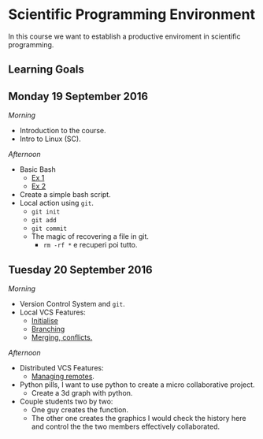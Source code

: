 # Scientific Programming Environment

In this course we want to establish a productive enviroment in scientific programming.

## Learning Goals 

## Monday 19 September 2016

*Morning*

 - Introduction to the course.
 - Intro to Linux (SC). 

*Afternoon*

 - Basic Bash
   - [Ex 1](https://github.com/sissa/spe_seed/blob/master/basic_bash/ex1.md)
   - [Ex 2](https://github.com/sissa/spe_seed/blob/master/basic_bash/ex2.md)
 - Create a simple bash script.
 - Local action using `git`.
   - `git init`
   - `git add`
   - `git commit`
   - The magic of recovering a file in git.
     - `rm -rf *` e recuperi poi tutto. 

## Tuesday 20 September 2016

*Morning*

 - Version Control System and `git`.
 - Local VCS Features:
   - [Initialise](https://github.com/sissa/spe_seed/blob/master/basic_git/initialize.md) 
   - [Branching](https://github.com/sissa/spe_seed/blob/master/basic_git/branching.md)
   - [Merging, conflicts.](https://github.com/sissa/spe_seed/blob/master/basic_git/merging.md)

*Afternoon*

 - Distributed VCS Features:
   - [Managing remotes](https://github.com/sissa/spe_seed/blob/master/basic_git/github.md).
 - Python pills, I want to use python to create a micro collaborative project.
   - Create a 3d graph with python.
 - Couple students two by two:
   - One guy creates the function.
   - The other one creates the graphics I would check the history here and control the the two members effectively collaborated.
